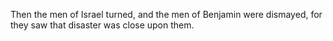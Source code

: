 Then the men of Israel turned, and the men of Benjamin were dismayed, for they saw that disaster was close upon them.

